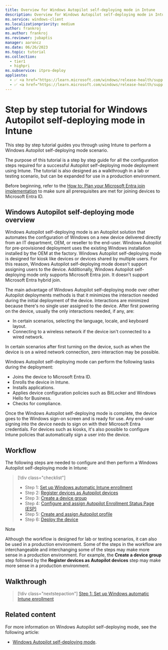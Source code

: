 ```yaml
---
title: Overview for Windows Autopilot self-deploying mode in Intune
description: Overview for Windows Autopilot self-deploying mode in Intune.
ms.service: windows-client
ms.localizationpriority: medium
author: frankroj
ms.author: frankroj
ms.reviewer: jubaptis
manager: aaroncz
ms.date: 06/26/2023
ms.topic: tutorial
ms.collection:
  - tier1
  - highpri
ms.subservice: itpro-deploy
appliesto:
  - ✅ <a href="https://learn.microsoft.com/windows/release-health/supported-versions-windows-client" target="_blank">Windows 11</a>
  - ✅ <a href="https://learn.microsoft.com/windows/release-health/supported-versions-windows-client" target="_blank">Windows 10</a>
---
```


# Step by step tutorial for Windows Autopilot self-deploying mode in Intune

This step by step tutorial guides you through using Intune to perform a Windows Autopilot self-deploying mode scenario.

The purpose of this tutorial is a step by step guide for all the configuration steps required for a successful Autopilot self-deploying mode deployment using Intune. The tutorial is also designed as a walkthrough in a lab or testing scenario, but can be expanded for use in a production environment.

Before beginning, refer to the [How to: Plan your Microsoft Entra join implementation](/azure/active-directory/devices/azureadjoin-plan) to make sure all prerequisites are met for joining devices to Microsoft Entra ID.

## Windows Autopilot self-deploying mode overview

Windows Autopilot self-deploying mode is an Autopilot solution that automates the configuration of Windows on a new device delivered directly from an IT department, OEM, or reseller to the end-user. Windows Autopilot for pre-provisioned deployment uses the existing Windows installation installed by the OEM at the factory. Windows Autopilot self-deploying mode is designed for kiosk like devices or devices shared by multiple users. For this reason, Windows Autopilot self-deploying mode doesn't support assigning users to the device. Additionally, Windows Autopilot self-deploying mode only supports Microsoft Entra join. It doesn't support Microsoft Entra hybrid join.

The main advantage of Windows Autopilot self-deploying mode over other Autopilot deployments methods is that it minimizes the interaction needed during the initial deployment of the device. Interactions are minimized because there's no single user assigned to the device. After first powering on the device, usually the only interactions needed, if any, are:

- In certain scenarios, selecting the language, locale, and keyboard layout.
- Connecting to a wireless network if the device isn't connected to a wired network.

In certain scenarios after first turning on the device, such as when the device is on a wired network connection, zero interaction may be possible.

Windows Autopilot self-deploying mode can perform the following tasks during the deployment:

- Joins the device to Microsoft Entra ID.
- Enrolls the device in Intune.
- Installs applications.
- Applies device configuration policies such as BitLocker and Windows Hello for Business.
- Checks for compliance.

Once the Windows Autopilot self-deploying mode is complete, the device goes to the Windows sign-on screen and is ready for use. Any end-user signing into the device needs to sign on with their Microsoft Entra credentials. For devices such as kiosks, it's also possible to configure Intune policies that automatically sign a user into the device.

## Workflow

The following steps are needed to configure and then perform a Windows Autopilot self-deploying mode in Intune:

> [!div class="checklist"]
> - Step 1: [Set up Windows automatic Intune enrollment](self-deploying-automatic-enrollment.md)
> - Step 2: [Register devices as Autopilot devices](self-deploying-register-device.md)
> - Step 3: [Create a device group](self-deploying-device-group.md)
> - Step 4: [Configure and assign Autopilot Enrollment Status Page (ESP)](self-deploying-esp.md)
> - Step 5: [Create and assign Autopilot profile](self-deploying-autopilot-profile.md)
> - Step 6: [Deploy the device](self-deploying-deploy-device.md)

> [!NOTE]
>
> Although the workflow is designed for lab or testing scenarios, it can also be used in a production environment. Some of the steps in the workflow are interchangeable and interchanging some of the steps may make more sense in a production environment. For example, the **Create a device group** step followed by the **Register devices as Autopilot devices** step may make more sense in a production environment.

## Walkthrough

> [!div class="nextstepaction"]
> [Step 1: Set up Windows automatic Intune enrollment](self-deploying-automatic-enrollment.md)

## Related content

For more information on Windows Autopilot self-deploying mode, see the following article:

- [Windows Autopilot self-deploying mode](../../self-deploying.md).

